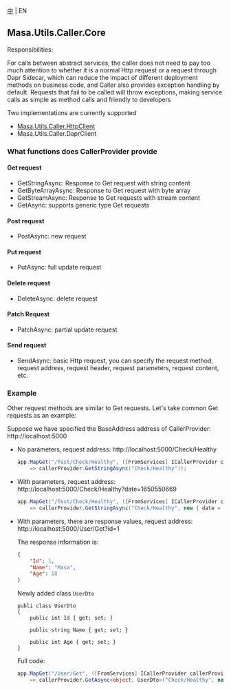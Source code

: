 [中](README.zh-CN.md) | EN

## Masa.Utils.Caller.Core

Responsibilities:

For calls between abstract services, the caller does not need to pay too much attention to whether it is a normal Http request or a request through Dapr Sidecar, which can reduce the impact of different deployment methods on business code, and Caller also provides exception handling by default. Requests that fail to be called will throw exceptions, making service calls as simple as method calls and friendly to developers

Two implementations are currently supported

* [Masa.Utils.Caller.HttpClient](../Masa.Utils.Caller.HttpClient/README.zh-CN.md)
* Masa.Utils.Caller.DaprClient

### What functions does CallerProvider provide

#### Get request

* GetStringAsync: Response to Get request with string content
* GetByteArrayAsync: Response to Get request with byte array
* GetStreamAsync: Response to Get requests with stream content
* GetAsync: supports generic type Get requests

#### Post request

* PostAsync: new request

#### Put request

* PutAsync: full update request

#### Delete request

* DeleteAsync: delete request

#### Patch Request

* PatchAsync: partial update request

#### Send request

* SendAsync: basic Http request, you can specify the request method, request address, request header, request parameters, request content, etc.


### Example

Other request methods are similar to Get requests. Let's take common Get requests as an example:

Suppose we have specified the BaseAddress address of CallerProvider: http://localhost:5000

* No parameters, request address: http://localhost:5000/Check/Healthy

    ````c#
    app.MapGet("/Test/Check/Healthy", ([FromServices] ICallerProvider callerProvider)
        => callerProvider.GetStringAsync("Check/Healthy"));
    ````
* With parameters, request address: http://localhost:5000/Check/Healthy?date=1650550669

    ````c#
    app.MapGet("/Test/Check/Healthy", ([FromServices] ICallerProvider callerProvider)
        => callerProvider.GetStringAsync("Check/Healthy", new { date = 1650550669 }));
    ````

* With parameters, there are response values, request address: http://localhost:5000/User/Get?id=1

    The response information is:
    ````json
    {
        "Id": 1,
        "Name": "Masa",
        "Age": 18
    }
    ````

    Newly added class `UserDto`
    ````
    publi class UserDto
    {
        public int Id { get; set; }

        public string Name { get; set; }

        public int Age { get; set; }
    }
    ````

    Full code:

    ````c#
    app.MapGet("/User/Get", ([FromServices] ICallerProvider callerProvider)
        => callerProvider.GetAsync<object, UserDto>("Check/Healthy", new { id = 1 }));
    ````